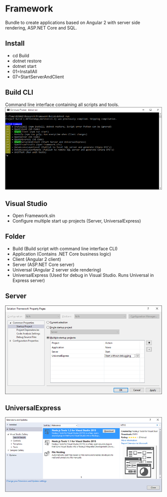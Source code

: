 # Framework
Bundle to create applications based on Angular 2 with server side rendering, ASP.NET Core and SQL.

## Install
* cd Build
* dotnet restore
* dotnet start
* 01=InstallAll
* 07=StartServerAndClient

## Build CLI
Command line interface containing all scripts and tools.
![alt tag](Build/Doc/CommandLineInterface.png)

## Visual Studio
* Open Framework.sln
* Configure multiple start up projects (Server, UniversalExpress)

## Folder
* Build (Build script with command line interface CLI)
* Application (Contains .NET Core business logic)
* Client (Angular 2 client)
* Server (ASP.NET Core server)
* Universal (Angular 2 server side rendering)
* UniversalExpress (Used for debug in Visual Studio. Runs Universal in Express server)

## Server
![alt tag](Server/Doc/Startup.png)

## UniversalExpress
![alt tag](UniversalExpress/Doc/Extension.png)